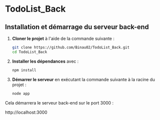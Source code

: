 # TodoList_Back

## Installation et démarrage du serveur back-end

1. **Cloner le projet** à l'aide de la commande suivante :

   ```sh
   git clone https://github.com/Binau02/TodoList_Back.git
   cd TodoList_Back
   ```

2. **Installer les dépendances** avec :

   ```sh
   npm install
   ```

3. **Démarrer le serveur** en exécutant la commande suivante à la racine du projet :

   ```sh
   node app
   ```

Cela démarrera le serveur back-end sur le port 3000 :

http://localhost:3000